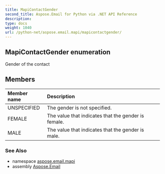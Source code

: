 ```yaml
---
title: MapiContactGender
second_title: Aspose.Email for Python via .NET API Reference
description: 
type: docs
weight: 1040
url: /python-net/aspose.email.mapi/mapicontactgender/
---
```


## MapiContactGender enumeration

Gender of the contact

## Members
| Member name | Description |
| :- | :- |
|UNSPECIFIED|The gender is not specified.|
|FEMALE|The value that indicates that the gender is female.|
|MALE|The value that indicates that the gender is male.|

### See Also

* namespace [aspose.email.mapi](/email/python-net/aspose.email.mapi/)
* assembly [Aspose.Email](/email/python-net/)

